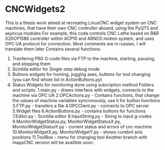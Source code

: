 # CNCWidgets2
This is a thesis work aimed at recreating LinuxCNC widget system on CNC machines, that have their own CNC controller aboard, using the PyQT5 and asyncua modules
For example, this code controls CNC Lathe based on B&R X20CP1586 controller within ACP10 and ARNC0 motion system, and uses OPC UA protocol for connection.
Most comments are in russian, I will translate them later
Contains several functions:
1) Tranfering PRG G-code files via FTP to the machine, starting, pausing, and stopping them
2) Scintilla editor for Single-step debug mode
3) Buttons widgets for homing, jogging axes, buttons for tool changing (you can find whole list in ActionButtons.py)
4) Status Widgets for monitoring done using subcription method
Folders and scripts:
1.main.py - draws interface with widgets, connects to the machine via OPC UA
2.OPCActions.py - Contains functions, that change the values of machine variables syncronously, use it for button functions
3.FTP.py - transfers a file
4.OPCClient.py - connects to OPC server
5.Widget files
6.ActionButtons.py - contains buttons for functions
7.Editor.py - Scintilla editor
8.InputString.py - String to input g-codes
9.MonitorWidgetStatus.py, MonitorWidgetStatusX.py, MonitorWidgetStatusY.py - current status and errors of cnc machine
10.MonitorWidgetX.py, MonitorWidgetY.py - shows curebnt axis positions
11.ToolBox - menu for changing tool
Another branch with mappCNC version will be availible soon.
